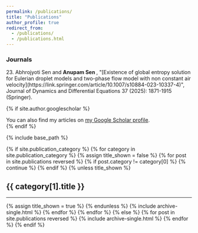 ```yaml
---
permalink: /publications/
title: "Publications"
author_profile: true
redirect_from: 
  - /publications/
  - /publications.html
---
```

<h3>Journals</h3>
23. Abhrojyoti Sen and <b>Anupam Sen </b>, "[Existence of global entropy solution for Eulerian droplet models and two-phase flow model with non
constant air velocity](https://link.springer.com/article/10.1007/s10884-023-10337-4)", Journal of Dynamics and Differential Equations 37 (2025): 
1871-1915 (Springer).

{% if site.author.googlescholar %}
  <div class="wordwrap">You can also find my articles on <a href="{{site.author.googlescholar}}">my Google Scholar profile</a>.</div>
{% endif %}

{% include base_path %}

<!-- New style rendering if publication categories are defined -->
{% if site.publication_category %}
  {% for category in site.publication_category  %}
    {% assign title_shown = false %}
    {% for post in site.publications reversed %}
      {% if post.category != category[0] %}
        {% continue %}
      {% endif %}
      {% unless title_shown %}
        <h2>{{ category[1].title }}</h2><hr />
        {% assign title_shown = true %}
      {% endunless %}
      {% include archive-single.html %}
    {% endfor %}
  {% endfor %}
{% else %}
  {% for post in site.publications reversed %}
    {% include archive-single.html %}
  {% endfor %}
{% endif %}



